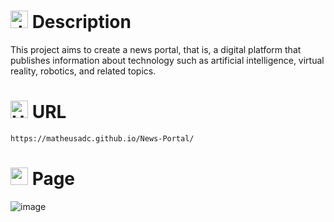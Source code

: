 # <img src="https://github.com/user-attachments/assets/caabfdf0-0f9e-44a3-8200-c6579fe87887" alt="description icon" width="28"> Description
This project aims to create a news portal, that is, a digital platform that publishes information about technology such as artificial intelligence, virtual reality, robotics, and related topics.

# <img src="https://github.com/user-attachments/assets/587d2171-e170-4b11-b8a7-8d6b4b0423e8" alt="URL icon" width="28"> URL
```
https://matheusadc.github.io/News-Portal/
```

# <img src="https://github.com/user-attachments/assets/0e9cd40d-34af-40a1-8fba-4ab5d2d6d096" alt="page icon" width="28"> Page
![image](https://github.com/user-attachments/assets/a03ee867-839f-4a2e-806c-a5127efdfb67)
